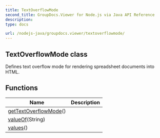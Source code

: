 ```yaml
---
title: TextOverflowMode
second_title: GroupDocs.Viewer for Node.js via Java API Reference
description: 
type: docs

url: /nodejs-java/groupdocs.viewer/textoverflowmode/
---
```


## TextOverflowMode class

 Defines text overflow mode for rendering spreadsheet documents into HTML.
 

## Functions

| Name | Description |
| --- | --- |
| [getTextOverflowMode](gettextoverflowmode)() |  |
| [valueOf](valueof)(String) |  |
| [values](values)() |  |
